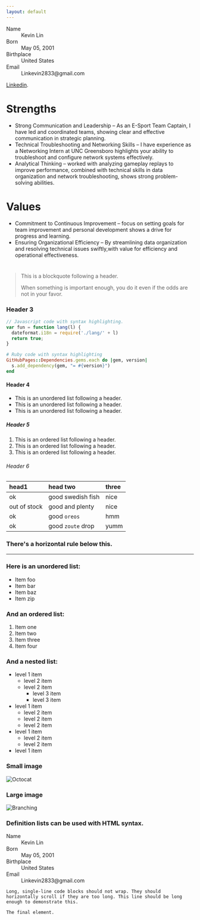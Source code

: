 ```yaml
---
layout: default
---
```

<dl>
<dt>Name</dt>
<dd>Kevin Lin</dd>
<dt>Born</dt>
<dd>May 05, 2001</dd>
<dt>Birthplace</dt>
<dd>United States</dd>
<dt>Email</dt>
<dd>Linkevin2833@gmail.com</dd>
</dl>

[Linkedin](./linkedin.com/in/kevin-lin-22613b214/).


# Strengths

*  Strong Communication and Leadership – As an E-Sport Team Captain, I have led and coordinated teams,     showing clear and effective communication in strategic planning.
*  Technical Troubleshooting and Networking Skills – I have experience as a Networking Intern at UNC Greensboro highlights your ability to troubleshoot and configure network systems effectively.
*  Analytical Thinking – worked with analyzing gameplay replays to improve performance, combined with technical skills in data organization and network troubleshooting, shows strong problem-solving abilities.

# Values
*  Commitment to Continuous Improvement – focus on setting goals for team improvement and personal development shows a drive for progress and learning.
*  Ensuring Organizational Efficiency – By streamlining data organization and resolving technical issues swiftly,with value for efficiency and operational effectiveness.

#

> This is a blockquote following a header.
>
> When something is important enough, you do it even if the odds are not in your favor.

### Header 3

```js
// Javascript code with syntax highlighting.
var fun = function lang(l) {
  dateformat.i18n = require('./lang/' + l)
  return true;
}
```

```ruby
# Ruby code with syntax highlighting
GitHubPages::Dependencies.gems.each do |gem, version|
  s.add_dependency(gem, "= #{version}")
end
```

#### Header 4

*   This is an unordered list following a header.
*   This is an unordered list following a header.
*   This is an unordered list following a header.

##### Header 5

1.  This is an ordered list following a header.
2.  This is an ordered list following a header.
3.  This is an ordered list following a header.

###### Header 6

| head1        | head two          | three |
|:-------------|:------------------|:------|
| ok           | good swedish fish | nice  |
| out of stock | good and plenty   | nice  |
| ok           | good `oreos`      | hmm   |
| ok           | good `zoute` drop | yumm  |

### There's a horizontal rule below this.

* * *

### Here is an unordered list:

*   Item foo
*   Item bar
*   Item baz
*   Item zip

### And an ordered list:

1.  Item one
1.  Item two
1.  Item three
1.  Item four

### And a nested list:

- level 1 item
  - level 2 item
  - level 2 item
    - level 3 item
    - level 3 item
- level 1 item
  - level 2 item
  - level 2 item
  - level 2 item
- level 1 item
  - level 2 item
  - level 2 item
- level 1 item

### Small image

![Octocat](https://github.githubassets.com/images/icons/emoji/octocat.png)

### Large image

![Branching](https://guides.github.com/activities/hello-world/branching.png)


### Definition lists can be used with HTML syntax.

<dl>
<dt>Name</dt>
<dd>Kevin Lin</dd>
<dt>Born</dt>
<dd>May 05, 2001</dd>
<dt>Birthplace</dt>
<dd>United States</dd>
<dt>Email</dt>
<dd>Linkevin2833@gmail.com</dd>
</dl>

```
Long, single-line code blocks should not wrap. They should horizontally scroll if they are too long. This line should be long enough to demonstrate this.
```

```
The final element.
```
